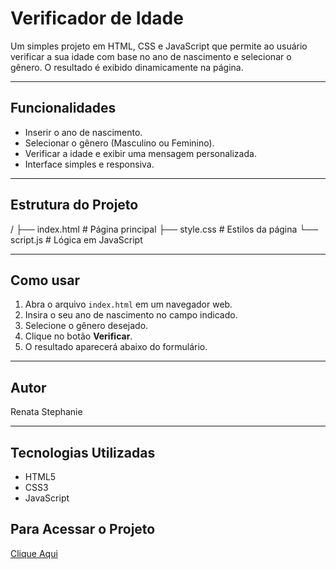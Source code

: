 # Verificador de Idade

Um simples projeto em HTML, CSS e JavaScript que permite ao usuário verificar a sua idade com base no ano de nascimento e selecionar o gênero. O resultado é exibido dinamicamente na página.

---

## Funcionalidades

- Inserir o ano de nascimento.
- Selecionar o gênero (Masculino ou Feminino).
- Verificar a idade e exibir uma mensagem personalizada.
- Interface simples e responsiva.

---

## Estrutura do Projeto

/
├── index.html # Página principal
├── style.css # Estilos da página
└── script.js # Lógica em JavaScript


---

## Como usar

1. Abra o arquivo `index.html` em um navegador web.
2. Insira o seu ano de nascimento no campo indicado.
3. Selecione o gênero desejado.
4. Clique no botão **Verificar**.
5. O resultado aparecerá abaixo do formulário.

---

## Autor

Renata Stephanie

---

## Tecnologias Utilizadas

- HTML5
- CSS3
- JavaScript

## Para Acessar o Projeto

[Clique Aqui](https://verificador-de-idade-orpin.vercel.app/)
